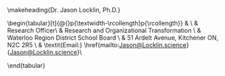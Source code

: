 \makeheading{Dr. Jason Locklin, Ph.D.}

\begin{tabular}[t]{@{}p{\textwidth-\rcollength}p{\rcollength}}
    & \\
  & Research Officer\\
  & Research and Organizational Transformation \\
  & Waterloo Region District School Board \\
  & 51 Ardelt Avenue, Kitchener ON, N2C 2R5 \\
  & \textit{Email:} \href{mailto:Jason@Locklin.science}{Jason@Locklin.science}\\

\end{tabular}
